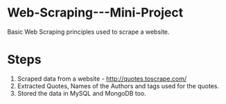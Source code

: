 # Web-Scraping---Mini-Project
Basic Web Scraping principles used to scrape a website.
# Steps
1. Scraped data from a website - http://quotes.toscrape.com/
2. Extracted Quotes, Names of the Authors and tags used for the quotes.
3. Stored the data in MySQL and MongoDB too.
 
